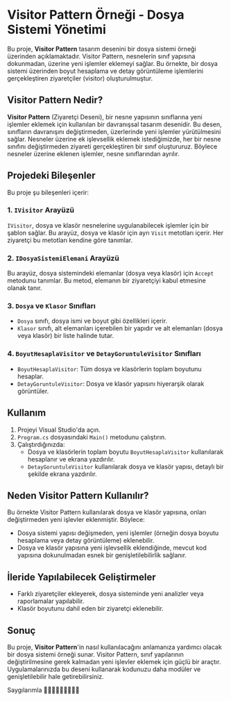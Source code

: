 # Visitor Pattern Örneği - Dosya Sistemi Yönetimi

Bu proje, **Visitor Pattern** tasarım desenini bir dosya sistemi örneği üzerinden açıklamaktadır. Visitor Pattern, nesnelerin sınıf yapısına dokunmadan, üzerine yeni işlemler eklemeyi sağlar. Bu örnekte, bir dosya sistemi üzerinden boyut hesaplama ve detay görüntüleme işlemlerini gerçekleştiren ziyaretçiler (visitor) oluşturulmuştur.

## Visitor Pattern Nedir?

**Visitor Pattern** (Ziyaretçi Deseni), bir nesne yapısının sınıflarına yeni işlemler eklemek için kullanılan bir davranışsal tasarım desenidir. Bu desen, sınıfların davranışını değiştirmeden, üzerlerinde yeni işlemler yürütülmesini sağlar. Nesneler üzerine ek işlevsellik eklemek istediğimizde, her bir nesne sınıfını değiştirmeden ziyareti gerçekleştiren bir sınıf oluştururuz. Böylece nesneler üzerine eklenen işlemler, nesne sınıflarından ayrılır.

## Projedeki Bileşenler

Bu proje şu bileşenleri içerir:

### 1. `IVisitor` Arayüzü

`IVisitor`, dosya ve klasör nesnelerine uygulanabilecek işlemler için bir şablon sağlar. Bu arayüz, dosya ve klasör için ayrı `Visit` metotları içerir. Her ziyaretçi bu metotları kendine göre tanımlar.

### 2. `IDosyaSistemiElemani` Arayüzü

Bu arayüz, dosya sistemindeki elemanlar (dosya veya klasör) için `Accept` metodunu tanımlar. Bu metod, elemanın bir ziyaretçiyi kabul etmesine olanak tanır.

### 3. `Dosya` ve `Klasor` Sınıfları

- `Dosya` sınıfı, dosya ismi ve boyut gibi özellikleri içerir.
- `Klasor` sınıfı, alt elemanları içerebilen bir yapıdır ve alt elemanları (dosya veya klasör) bir liste halinde tutar.

### 4. `BoyutHesaplaVisitor` ve `DetayGoruntuleVisitor` Sınıfları

- `BoyutHesaplaVisitor`: Tüm dosya ve klasörlerin toplam boyutunu hesaplar.
- `DetayGoruntuleVisitor`: Dosya ve klasör yapısını hiyerarşik olarak görüntüler.

## Kullanım

1. Projeyi Visual Studio'da açın.
2. `Program.cs` dosyasındaki `Main()` metodunu çalıştırın.
3. Çalıştırdığınızda:
   - Dosya ve klasörlerin toplam boyutu `BoyutHesaplaVisitor` kullanılarak hesaplanır ve ekrana yazdırılır.
   - `DetayGoruntuleVisitor` kullanılarak dosya ve klasör yapısı, detaylı bir şekilde ekrana yazdırılır.

## Neden Visitor Pattern Kullanılır?

Bu örnekte Visitor Pattern kullanılarak dosya ve klasör yapısına, onları değiştirmeden yeni işlevler eklenmiştir. Böylece:

- Dosya sistemi yapısı değişmeden, yeni işlemler (örneğin dosya boyutu hesaplama veya detay görüntüleme) eklenebilir.
- Dosya ve klasör yapısına yeni işlevsellik eklendiğinde, mevcut kod yapısına dokunulmadan esnek bir genişletilebilirlik sağlanır.

## İleride Yapılabilecek Geliştirmeler

- Farklı ziyaretçiler ekleyerek, dosya sisteminde yeni analizler veya raporlamalar yapılabilir.
- Klasör boyutunu dahil eden bir ziyaretçi eklenebilir.

## Sonuç

Bu proje, **Visitor Pattern**'in nasıl kullanılacağını anlamanıza yardımcı olacak bir dosya sistemi örneği sunar. Visitor Pattern, sınıf yapılarının değiştirilmesine gerek kalmadan yeni işlevler eklemek için güçlü bir araçtır. Uygulamalarınızda bu deseni kullanarak kodunuzu daha modüler ve genişletilebilir hale getirebilirsiniz.

Saygılarımla 🧠👣👩🏻‍💻🙋🏼‍♀💐
